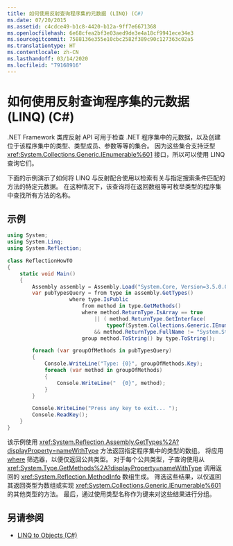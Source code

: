 ```yaml
---
title: 如何使用反射查询程序集的元数据 (LINQ) (C#)
ms.date: 07/20/2015
ms.assetid: c4cdce49-b1c8-4420-b12a-9ff7e6671368
ms.openlocfilehash: 6e68cfea2bf3e03aed9de3e4a18cf9941ece34e3
ms.sourcegitcommit: 7588136e355e10cbc2582f389c90c127363c02a5
ms.translationtype: HT
ms.contentlocale: zh-CN
ms.lasthandoff: 03/14/2020
ms.locfileid: "79168916"
---
```

# <a name="how-to-query-an-assemblys-metadata-with-reflection-linq-c"></a>如何使用反射查询程序集的元数据 (LINQ) (C#)

.NET Framework 类库反射 API 可用于检查 .NET 程序集中的元数据，以及创建位于该程序集中的类型、类型成员、参数等等的集合。 因为这些集合支持泛型 <xref:System.Collections.Generic.IEnumerable%601> 接口，所以可以使用 LINQ 查询它们。  
  
下面的示例演示了如何将 LINQ 与反射配合使用以检索有关与指定搜索条件匹配的方法的特定元数据。 在这种情况下，该查询将在返回数组等可枚举类型的程序集中查找所有方法的名称。  
  
## <a name="example"></a>示例  
  
```csharp  
using System;
using System.Linq;
using System.Reflection;  

class ReflectionHowTO  
{  
    static void Main()  
    {  
        Assembly assembly = Assembly.Load("System.Core, Version=3.5.0.0, Culture=neutral, PublicKeyToken= b77a5c561934e089");  
        var pubTypesQuery = from type in assembly.GetTypes()  
                    where type.IsPublic  
                        from method in type.GetMethods()  
                        where method.ReturnType.IsArray == true
                            || ( method.ReturnType.GetInterface(  
                                typeof(System.Collections.Generic.IEnumerable<>).FullName ) != null  
                            && method.ReturnType.FullName != "System.String" )  
                        group method.ToString() by type.ToString();  

        foreach (var groupOfMethods in pubTypesQuery)  
        {  
            Console.WriteLine("Type: {0}", groupOfMethods.Key);  
            foreach (var method in groupOfMethods)  
            {  
                Console.WriteLine("  {0}", method);  
            }  
        }  

        Console.WriteLine("Press any key to exit... ");  
        Console.ReadKey();  
    }  
}
```  

该示例使用 <xref:System.Reflection.Assembly.GetTypes%2A?displayProperty=nameWithType> 方法返回指定程序集中的类型的数组。 将应用 [where](../../../language-reference/keywords/where-clause.md) 筛选器，以便仅返回公共类型。 对于每个公共类型，子查询使用从 <xref:System.Type.GetMethods%2A?displayProperty=nameWithType> 调用返回的 <xref:System.Reflection.MethodInfo> 数组生成。 筛选这些结果，以仅返回其返回类型为数组或实现 <xref:System.Collections.Generic.IEnumerable%601> 的其他类型的方法。 最后，通过使用类型名称作为键来对这些结果进行分组。  
  
## <a name="see-also"></a>另请参阅

- [LINQ to Objects (C#)](./linq-to-objects.md)

